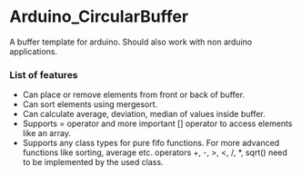 # Arduino_CircularBuffer
A buffer template for arduino. Should also work with non arduino applications. 
### List of features
 - Can place or remove elements from front or back of buffer.
 - Can sort elements using mergesort.
 - Can calculate average, deviation, median of values inside buffer.
 - Supports = operator and more important [] operator to access elements like an array.
 - Supports any class types for pure fifo functions. For more advanced functions like sorting, average etc. operators +, -, >, <, /, *, sqrt() need to be implemented by the used class. 
